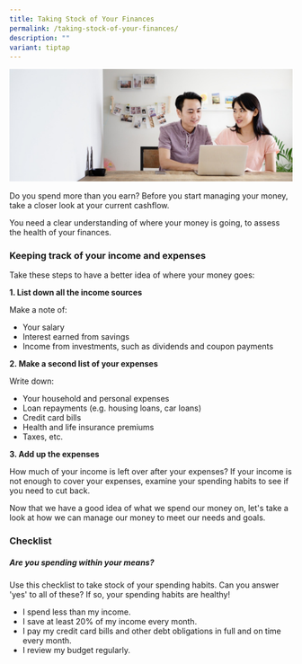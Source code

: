 ```yaml
---
title: Taking Stock of Your Finances
permalink: /taking-stock-of-your-finances/
description: ""
variant: tiptap
---
```

![](/images/Are%20You%20Planning%20Your%20Finances/planning%20your%20finances.jfif)

Do you spend more than you earn? Before you start managing your money, take a closer look at your current cashflow.

You need a clear understanding of where your money is going, to assess the health of your finances.

### Keeping track of your income and expenses
Take these steps to have a better idea of where your money goes:

**1. List down all the income sources**

Make a note of:

*   Your salary
*   Interest earned from savings
*   Income from investments, such as dividends and coupon payments

**2. Make a second list of your expenses**

Write down:

*   Your household and personal expenses
*   Loan repayments (e.g. housing loans, car loans)
*   Credit card bills
*   Health and life insurance premiums
*   Taxes, etc.

**3. Add up the expenses**

How much of your income is left over after your expenses? If your income is not enough to cover your expenses, examine your spending habits to see if you need to cut back.

Now that we have a good idea of what we spend our money on, let's take a look at how we can manage our money to meet our needs and goals.

### Checklist

##### Are you spending within your means?

Use this checklist to take stock of your spending habits. Can you answer 'yes' to all of these? If so, your spending habits are healthy!

*   I spend less than my income.
*   I save at least 20% of my income every month.
*   I pay my credit card bills and other debt obligations in full and on time every month.
*   I review my budget regularly.